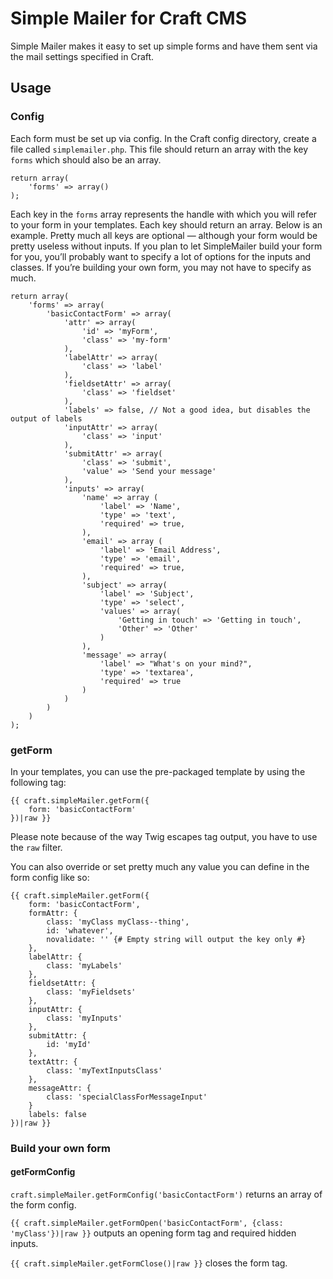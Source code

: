 # Simple Mailer for Craft CMS

Simple Mailer makes it easy to set up simple forms and have them sent via the mail settings specified in Craft.

## Usage

### Config

Each form must be set up via config. In the Craft config directory, create a file called `simplemailer.php`. This file should return an array with the key `forms` which should also be an array.

```
return array(
    'forms' => array()
);
```

Each key in the `forms` array represents the handle with which you will refer to your form in your templates. Each key should return an array. Below is an example. Pretty much all keys are optional — although your form would be pretty useless without inputs. If you plan to let SimpleMailer build your form for you, you’ll probably want to specify a lot of options for the inputs and classes. If you’re building your own form, you may not have to specify as much.

```
return array(
	'forms' => array(
		'basicContactForm' => array(
			'attr' => array(
				'id' => 'myForm',
				'class' => 'my-form'
			),
			'labelAttr' => array(
				'class' => 'label'
			),
			'fieldsetAttr' => array(
				'class' => 'fieldset'
			),
			'labels' => false, // Not a good idea, but disables the output of labels
			'inputAttr' => array(
				'class' => 'input'
			),
			'submitAttr' => array(
				'class' => 'submit',
				'value' => 'Send your message'
			),
			'inputs' => array(
				'name' => array (
					'label' => 'Name',
					'type' => 'text',
					'required' => true,
				),
				'email' => array (
					'label' => 'Email Address',
					'type' => 'email',
					'required' => true,
				),
				'subject' => array(
					'label' => 'Subject',
					'type' => 'select',
					'values' => array(
						'Getting in touch' => 'Getting in touch',
						'Other' => 'Other'
					)
				),
				'message' => array(
					'label' => "What's on your mind?",
					'type' => 'textarea',
					'required' => true
				)
			)
		)
	)
);
```

### getForm

In your templates, you can use the pre-packaged template by using the following tag:

```
{{ craft.simpleMailer.getForm({
	form: 'basicContactForm'
})|raw }}
```

Please note because of the way Twig escapes tag output, you have to use the `raw` filter.

You can also override or set pretty much any value you can define in the form config like so:

```
{{ craft.simpleMailer.getForm({
	form: 'basicContactForm',
	formAttr: {
		class: 'myClass myClass--thing',
		id: 'whatever',
		novalidate: '' {# Empty string will output the key only #}
	},
	labelAttr: {
		class: 'myLabels'
	},
	fieldsetAttr: {
		class: 'myFieldsets'
	},
	inputAttr: {
		class: 'myInputs'
	},
	submitAttr: {
		id: 'myId'
	},
	textAttr: {
		class: 'myTextInputsClass'
	},
	messageAttr: {
		class: 'specialClassForMessageInput'
	}
	labels: false
})|raw }}
```

### Build your own form

#### getFormConfig

`craft.simpleMailer.getFormConfig('basicContactForm')` returns an array of the form config.

`{{ craft.simpleMailer.getFormOpen('basicContactForm', {class: 'myClass'})|raw }}` outputs an opening form tag and required hidden inputs.

`{{ craft.simpleMailer.getFormClose()|raw }}` closes the form tag.
